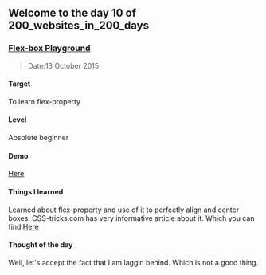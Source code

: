 ## Welcome to the day 10 of 200_websites_in_200_days
### <a href="http://codepen.io/andy1729/pen/OyxYJg?editors=110" target="_blank">Flex-box Playground</a>
> Date:13 October 2015

#### Target
  To learn flex-property

#### Level
  Absolute beginner

#### Demo
  <a href="http://codepen.io/andy1729/pen/OyxYJg?editors=110" target="_blank">Here</a>


#### Things I learned
  Learned about flex-property and use of it to perfectly align and center boxes. CSS-tricks.com has very informative article about it. Which you can find <a href="https://css-tricks.com/snippets/css/a-guide-to-flexbox/" target="_blank">Here</a>

#### Thought of the day
  Well, let's accept the fact that I am laggin behind. Which is not a good thing.
